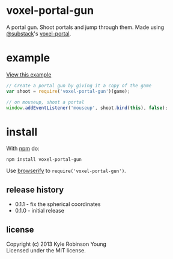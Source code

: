 # voxel-portal-gun

A portal gun. Shoot portals and jump through them. Made using
[@substack](https://github.com/substack)'s
[voxel-portal](https://github.com/substack/voxel-portal).

# example

[View this example](http://shama.github.com/voxel-portal-gun)

``` js
// Create a portal gun by giving it a copy of the game
var shoot = require('voxel-portal-gun')(game);

// on mouseup, shoot a portal
window.addEventListener('mouseup', shoot.bind(this), false);
```

# install

With [npm](https://npmjs.org) do:

```
npm install voxel-portal-gun
```

Use [browserify](http://browserify.org) to `require('voxel-portal-gun')`.

## release history
* 0.1.1 - fix the spherical coordinates
* 0.1.0 - initial release

## license
Copyright (c) 2013 Kyle Robinson Young<br/>
Licensed under the MIT license.